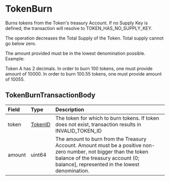 # TokenBurn

Burns tokens from the Token's treasury Account. If no Supply Key is defined, the transaction will resolve to TOKEN\_HAS\_NO\_SUPPLY\_KEY.

The operation decreases the Total Supply of the Token. Total supply cannot go below zero.

The amount provided must be in the lowest denomination possible. Example:

Token A has 2 decimals. In order to burn 100 tokens, one must provide amount of 10000. In order to burn 100.55 tokens, one must provide amount of 10055.

## TokenBurnTransactionBody

| Field | Type | Description |
| :--- | :--- | :--- |
| token | [TokenID](../basic-types/tokenid.md) | The token for which to burn tokens. If token does not exist, transaction results in INVALID\_TOKEN\_ID |
| amount | uint64 | The amount to burn from the Treasury Account. Amount must be a positive non-zero number, not bigger than the token balance of the treasury account \(0; balance\], represented in the lowest denomination. |


